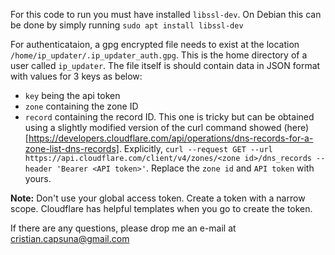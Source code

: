For this code to run you must have installed `libssl-dev`. On Debian this can be done by simply running `sudo apt install libssl-dev`

For authenticataion, a gpg encrypted file needs to exist at the location `/home/ip_updater/.ip_updater_auth.gpg`. This is the home directory of a user called `ip_updater`. The file itself is should contain data in JSON format with values for 3 keys as below:
- `key` being the api token
- `zone` containing the zone ID
- `record` containing the record ID. This one is tricky but can be obtained using a slightly modified version of the curl command showed (here)[https://developers.cloudflare.com/api/operations/dns-records-for-a-zone-list-dns-records]. Explicitly, `curl --request GET --url https://api.cloudflare.com/client/v4/zones/<zone id>/dns_records --header 'Bearer <API token>'`. Replace the `zone id` and `API token` with yours.

**Note:** Don't use your global access token. Create a token with a narrow scope. Cloudflare has helpful templates when you go to create the token.

If there are any questions, please drop me an e-mail at cristian.capsuna@gmail.com

